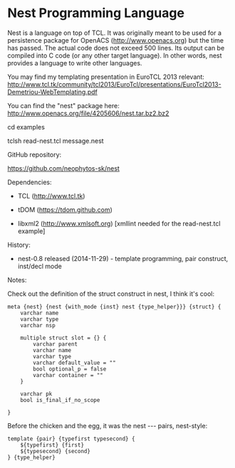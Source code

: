 Nest Programming Language
=========================

Nest is a language on top of TCL. It was originally meant to be used for a persistence package for OpenACS
(http://www.openacs.org) but the time has passed. The actual code does not exceed 500 lines. Its output can be compiled
into C code (or any other target language). In other words, nest provides a language to write other languages.

You may find my templating presentation in EuroTCL 2013 relevant:
http://www.tcl.tk/community/tcl2013/EuroTcl/presentations/EuroTcl2013-Demetriou-WebTemplating.pdf

You can find the "nest" package here:
http://www.openacs.org/file/4205606/nest.tar.bz2.bz2


cd examples

tclsh read-nest.tcl message.nest



GitHub repository:

https://github.com/neophytos-sk/nest


Dependencies: 

* TCL (http://www.tcl.tk)

* tDOM (https://tdom.github.com)

* libxml2 (http://www.xmlsoft.org) [xmllint needed for the read-nest.tcl example]


History:

* nest-0.8 released (2014-11-29) - template programming, pair construct, inst/decl mode

Notes:

Check out the definition of the struct construct in nest, I think it's cool:

    meta {nest} {nest {with_mode {inst} nest {type_helper}}} {struct} {
        varchar name
        varchar type
        varchar nsp

        multiple struct slot = {} {
            varchar parent
            varchar name
            varchar type
            varchar default_value = ""
            bool optional_p = false
            varchar container = ""
        }

        varchar pk
        bool is_final_if_no_scope

    }

Before the chicken and the egg, it was the nest --- pairs, nest-style:

    template {pair} {typefirst typesecond} {
        ${typefirst} {first}
        ${typesecond} {second}
    } {type_helper}

